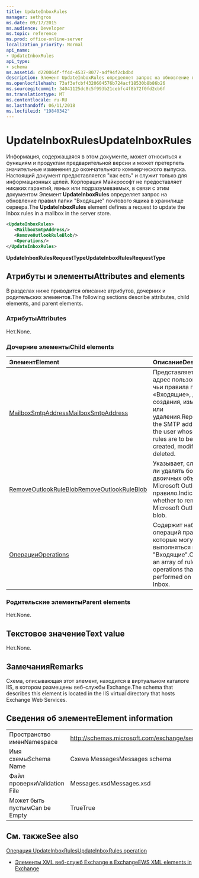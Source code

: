 ```yaml
---
title: UpdateInboxRules
manager: sethgros
ms.date: 09/17/2015
ms.audience: Developer
ms.topic: reference
ms.prod: office-online-server
localization_priority: Normal
api_name:
- UpdateInboxRules
api_type:
- schema
ms.assetid: d220064f-ff4d-4537-8077-adf94f2cbdbd
description: Элемент UpdateInboxRules определяет запрос на обновление правил папкиВходящиепочтового ящика в хранилище сервера.
ms.openlocfilehash: 73af3efcbf4320604576b724acf18530b8b86b26
ms.sourcegitcommit: 34041125dc8c5f993b21cebfc4f8b72f0fd2cb6f
ms.translationtype: MT
ms.contentlocale: ru-RU
ms.lasthandoff: 06/11/2018
ms.locfileid: "19840342"
---
```

# <a name="updateinboxrules"></a><span data-ttu-id="d09f1-103">UpdateInboxRules</span><span class="sxs-lookup"><span data-stu-id="d09f1-103">UpdateInboxRules</span></span>

<span data-ttu-id="d09f1-104">Информация, содержащаяся в этом документе, может относиться к функциям и продуктам предварительной версии и может претерпеть значительные изменения до окончательного коммерческого выпуска. Настоящий документ предоставляется "как есть" и служит только для информационных целей. Корпорация Майкрософт не предоставляет никаких гарантий, явных или подразумеваемых, в связи с этим документом Элемент **UpdateInboxRules** определяет запрос на обновление правил папки "Входящие" почтового ящика в хранилище сервера.</span><span class="sxs-lookup"><span data-stu-id="d09f1-104">The **UpdateInboxRules** element defines a request to update the Inbox rules in a mailbox in the server store.</span></span> 
  
```XML
<UpdateInboxRules>
   <MailboxSmtpAddress/>
   <RemoveOutlookRuleBlob/>
   <Operations/>
</UpdateInboxRules>
```

 <span data-ttu-id="d09f1-105">**UpdateInboxRulesRequestType**</span><span class="sxs-lookup"><span data-stu-id="d09f1-105">**UpdateInboxRulesRequestType**</span></span>
## <a name="attributes-and-elements"></a><span data-ttu-id="d09f1-106">Атрибуты и элементы</span><span class="sxs-lookup"><span data-stu-id="d09f1-106">Attributes and elements</span></span>

<span data-ttu-id="d09f1-107">В разделах ниже приводится описание атрибутов, дочерних и родительских элементов.</span><span class="sxs-lookup"><span data-stu-id="d09f1-107">The following sections describe attributes, child elements, and parent elements.</span></span>
  
### <a name="attributes"></a><span data-ttu-id="d09f1-108">Атрибуты</span><span class="sxs-lookup"><span data-stu-id="d09f1-108">Attributes</span></span>

<span data-ttu-id="d09f1-109">Нет.</span><span class="sxs-lookup"><span data-stu-id="d09f1-109">None.</span></span>
  
### <a name="child-elements"></a><span data-ttu-id="d09f1-110">Дочерние элементы</span><span class="sxs-lookup"><span data-stu-id="d09f1-110">Child elements</span></span>

|<span data-ttu-id="d09f1-111">**Элемент**</span><span class="sxs-lookup"><span data-stu-id="d09f1-111">**Element**</span></span>|<span data-ttu-id="d09f1-112">**Описание**</span><span class="sxs-lookup"><span data-stu-id="d09f1-112">**Description**</span></span>|
|:-----|:-----|
|[<span data-ttu-id="d09f1-113">MailboxSmtpAddress</span><span class="sxs-lookup"><span data-stu-id="d09f1-113">MailboxSmtpAddress</span></span>](mailboxsmtpaddress.md) <br/> |<span data-ttu-id="d09f1-114">Представляет SMTP-адрес пользователя, чьи правила папки «Входящие», для создания, изменения или удаления.</span><span class="sxs-lookup"><span data-stu-id="d09f1-114">Represents the SMTP address of the user whose Inbox rules are to be created, modified, or deleted.</span></span>  <br/> |
|[<span data-ttu-id="d09f1-115">RemoveOutlookRuleBlob</span><span class="sxs-lookup"><span data-stu-id="d09f1-115">RemoveOutlookRuleBlob</span></span>](removeoutlookruleblob.md) <br/> |<span data-ttu-id="d09f1-116">Указывает, следует ли удалять больших двоичных объектов Microsoft Outlook правило.</span><span class="sxs-lookup"><span data-stu-id="d09f1-116">Indicates whether to remove the Microsoft Outlook rule blob.</span></span>  <br/> |
|[<span data-ttu-id="d09f1-117">Операции</span><span class="sxs-lookup"><span data-stu-id="d09f1-117">Operations</span></span>](operations.md) <br/> |<span data-ttu-id="d09f1-118">Содержит набор операций правила, которые могут выполняться в папке "Входящие".</span><span class="sxs-lookup"><span data-stu-id="d09f1-118">Contains an array of rule operations that can be performed on an Inbox.</span></span>  <br/> |
   
### <a name="parent-elements"></a><span data-ttu-id="d09f1-119">Родительские элементы</span><span class="sxs-lookup"><span data-stu-id="d09f1-119">Parent elements</span></span>

<span data-ttu-id="d09f1-120">Нет.</span><span class="sxs-lookup"><span data-stu-id="d09f1-120">None.</span></span>
  
## <a name="text-value"></a><span data-ttu-id="d09f1-121">Текстовое значение</span><span class="sxs-lookup"><span data-stu-id="d09f1-121">Text value</span></span>

<span data-ttu-id="d09f1-122">Нет.</span><span class="sxs-lookup"><span data-stu-id="d09f1-122">None.</span></span>
  
## <a name="remarks"></a><span data-ttu-id="d09f1-123">Замечания</span><span class="sxs-lookup"><span data-stu-id="d09f1-123">Remarks</span></span>

<span data-ttu-id="d09f1-124">Схема, описывающая этот элемент, находится в виртуальном каталоге IIS, в котором размещены веб-службы Exchange.</span><span class="sxs-lookup"><span data-stu-id="d09f1-124">The schema that describes this element is located in the IIS virtual directory that hosts Exchange Web Services.</span></span>
  
## <a name="element-information"></a><span data-ttu-id="d09f1-125">Сведения об элементе</span><span class="sxs-lookup"><span data-stu-id="d09f1-125">Element information</span></span>

|||
|:-----|:-----|
|<span data-ttu-id="d09f1-126">Пространство имен</span><span class="sxs-lookup"><span data-stu-id="d09f1-126">Namespace</span></span>  <br/> |http://schemas.microsoft.com/exchange/services/2006/messages  <br/> |
|<span data-ttu-id="d09f1-127">Имя схемы</span><span class="sxs-lookup"><span data-stu-id="d09f1-127">Schema Name</span></span>  <br/> |<span data-ttu-id="d09f1-128">Схема Messages</span><span class="sxs-lookup"><span data-stu-id="d09f1-128">Messages schema</span></span>  <br/> |
|<span data-ttu-id="d09f1-129">Файл проверки</span><span class="sxs-lookup"><span data-stu-id="d09f1-129">Validation File</span></span>  <br/> |<span data-ttu-id="d09f1-130">Messages.xsd</span><span class="sxs-lookup"><span data-stu-id="d09f1-130">Messages.xsd</span></span>  <br/> |
|<span data-ttu-id="d09f1-131">Может быть пустым</span><span class="sxs-lookup"><span data-stu-id="d09f1-131">Can be Empty</span></span>  <br/> |<span data-ttu-id="d09f1-132">True</span><span class="sxs-lookup"><span data-stu-id="d09f1-132">True</span></span>  <br/> |
   
## <a name="see-also"></a><span data-ttu-id="d09f1-133">См. также</span><span class="sxs-lookup"><span data-stu-id="d09f1-133">See also</span></span>



[<span data-ttu-id="d09f1-134">Операция UpdateInboxRules</span><span class="sxs-lookup"><span data-stu-id="d09f1-134">UpdateInboxRules operation</span></span>](updateinboxrules-operation.md)


- [<span data-ttu-id="d09f1-135">Элементы XML веб-служб Exchange в Exchange</span><span class="sxs-lookup"><span data-stu-id="d09f1-135">EWS XML elements in Exchange</span></span>](ews-xml-elements-in-exchange.md)

